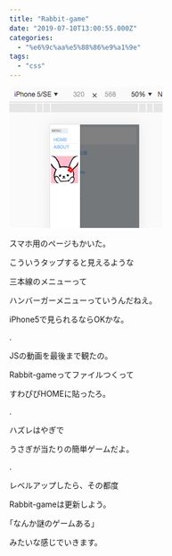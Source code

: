 ```yaml
---
title: "Rabbit-game"
date: "2019-07-10T13:00:55.000Z"
categories: 
  - "%e6%9c%aa%e5%88%86%e9%a1%9e"
tags: 
  - "css"
---
```


![](images/2019-07-10_226936695249368486165.png)

スマホ用のページもかいた。

こういうタップすると見えるような

三本線のメニューって

ハンバーガーメニューっていうんだねえ。

iPhone5で見られるならOKかな。

.

JSの動画を最後まで観たの。

Rabbit-gameってファイルつくって

すわぴぴHOMEに貼ったろ。

.

ハズレはやぎで

うさぎが当たりの簡単ゲームだよ。

.

レベルアップしたら、その都度

Rabbit-gameは更新しよう。

｢なんか謎のゲームある｣

みたいな感じでいきます。
